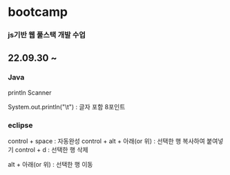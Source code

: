 # bootcamp
### js기반 웹 풀스택 개발 수업

## 22.09.30 ~ 
### Java

println
Scanner

System.out.println("\t") : 글자 포함 8포인트
  
### eclipse

control + space : 자동완성
control + alt + 아래(or 위) : 선택한 행 복사하여 붙여넣기
control + d : 선택한 행 삭제
  
alt + 아래(or 위) : 선택한 행 이동
